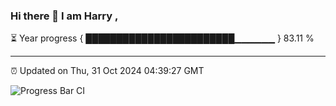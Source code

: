### Hi there 👋 I am Harry , 

⏳ Year progress { ████████████████████████▁▁▁▁▁▁ } 83.11 %

---

⏰ Updated on Thu, 31 Oct 2024 04:39:27 GMT

![Progress Bar CI](https://github.com/duykhang68/duykhang68/workflows/Progress%20Bar%20CI/badge.svg)
